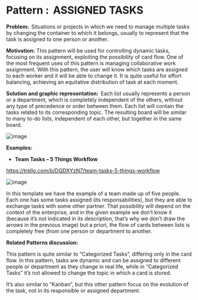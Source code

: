 # Pattern :  ASSIGNED TASKS 

**Problem:**  Situations or projects in which we need to manage multiple tasks by changing the container to which it belongs, usually to represent that the task is assigned to one person or another. 

**Motivation:** This pattern will be used for controlling dynamic tasks, focusing on its assignment, exploiting the possibility of card flow. One of the most frequent uses of this pattern is managing collaborative work assignment. With this pattern, the user will know which tasks are assigned to each worker and it will be able to change it. It is quite useful for effort balancing, achieving an equitative distribution of task at each moment. 

**Solution and graphic representation:**  Each list usually represents a person or a department, which is completely independent of the others, without any type of precedence or order between them. Each list will contain the tasks related to its corresponding topic. The resulting board will be similar to many to-do lists, independent of each other, but together in the same board. 

![image](https://user-images.githubusercontent.com/47741431/110807537-6dd60000-8283-11eb-8295-15432a97eab4.png)

**Examples:**

- **Team Tasks – 5 Things Workflow**

https://trello.com/b/DQDXYzN7/team-tasks-5-things-workflow 

![image](https://user-images.githubusercontent.com/47741431/110649281-bf19bd00-81b9-11eb-803e-846a3fb0ca48.png)


In this template we have the example of a team made up of five people. Each one has some tasks assigned (its responsabilities), but they are able to exchange tasks with some other partner. That possibility will depend on the context of the enterprise, and in the given example we don’t know it (because it’s not indicated in its description, that’s why we don’t draw the arrows in the previous image) but a priori, the flow of cards between lists is completely free (from one person or department to another. 

**Related Patterns discussion:**

This pattern is quite similar to “Categorized Tasks”, differing only in the card flow. In this pattern, tasks are dynamic and can be assigned to different people or department as they change in real life, while in “Categorized Tasks” it’s not allowed to change the topic in which a card is stored. 

It’s also similar to “Kanban”, but this other pattern focus on the evolution of the task, not in its responsible or assigned department. 
